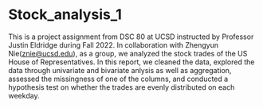 # Stock_analysis_1
This is a project assignment from DSC 80 at UCSD instructed by Professor Justin Eldridge during Fall 2022. In collaboration with Zhengyun Nie(znie@ucsd.edu), as a group, we analyzed the stock trades of the US House of Representatives. In this report, we cleaned the data, explored the data through univariate and bivariate anlysis as well as aggregation, assessed the missingness of one of the columns, and conducted a hypothesis test on whether the trades are evenly distributed on each weekday.
